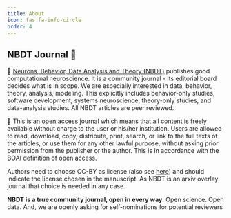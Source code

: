 ```yaml
---
title: About
icon: fas fa-info-circle
order: 4
---
```

## NBDT Journal 👋

📝 [Neurons, Behavior, Data Analysis and Theory (NBDT)](https://nbdt.scholasticahq.com/about) publishes good computational neuroscience.
It is a community journal - its editorial board decides what is in scope. We are especially
interested in data, behavior, theory, analysis, modeling. This explicitly includes behavior-only
studies, software development, systems neuroscience, theory-only studies, and data-analysis studies.
All NBDT articles are peer reviewed.

🙋‍ This is an open access journal which means that all content is freely available without charge to
the user or his/her institution. Users are allowed to read, download, copy, distribute, print,
search, or link to the full texts of the articles, or use them for any other lawful purpose,
without asking prior permission from the publisher or the author. This is in accordance with the
BOAI definition of open access.

Authors need to choose CC-BY as license (also see [here](https://arxiv.org/help/license)) and should
indicate the license chosen in the manuscript. As NBDT is an arxiv overlay journal that choice is
needed in any case.

**NBDT is a true community journal, open in every way.**
Open science. Open data. And, we are openly asking for self-nominations for potential reviewers
